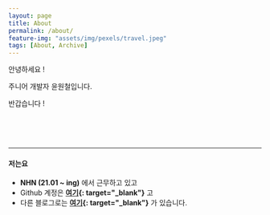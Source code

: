 ```yaml
---
layout: page
title: About
permalink: /about/
feature-img: "assets/img/pexels/travel.jpeg"
tags: [About, Archive]
---
```


안녕하세요 ! 

주니어 개발자 윤원철입니다.

반갑습니다 !

<br>
<br>
<br>
<hr/>

#### 저는요
- **NHN (21.01 ~ ing)** 에서 근무하고 있고
- Github 계정은 **[여기](https://github.com/yoon1fe){: target="_blank"}** 고
- 다른 블로그로는 **[여기](https://yoon1fe.tistory.com){: target="_blank"}** 가 있습니다.

<br>
<br>
<br>